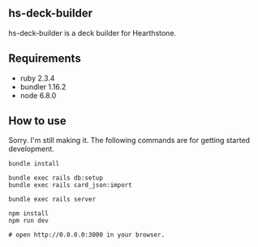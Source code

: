 hs-deck-builder
---

hs-deck-builder is a deck builder for Hearthstone.

## Requirements

- ruby 2.3.4
- bundler 1.16.2
- node 6.8.0

## How to use

Sorry. I'm still making it.
The following commands are for getting started development.

```
bundle install

bundle exec rails db:setup
bundle exec rails card_json:import

bundle exec rails server

npm install
npm run dev

# open http://0.0.0.0:3000 in your browser.
```
